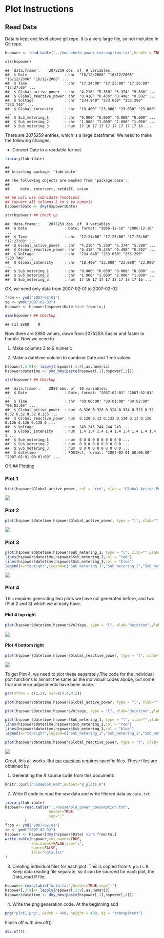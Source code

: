 Plot Instructions
================

## Read Data

Data is kept one level above git repo. It is a very large file, so not
included in Git repo.

``` r
hspower <- read.table("../household_power_consumption.txt",header = TRUE, sep = ";")
```

``` r
str(hspower)
```

    ## 'data.frame':    2075259 obs. of  9 variables:
    ##  $ Date                 : chr  "16/12/2006" "16/12/2006" "16/12/2006" "16/12/2006" ...
    ##  $ Time                 : chr  "17:24:00" "17:25:00" "17:26:00" "17:27:00" ...
    ##  $ Global_active_power  : chr  "4.216" "5.360" "5.374" "5.388" ...
    ##  $ Global_reactive_power: chr  "0.418" "0.436" "0.498" "0.502" ...
    ##  $ Voltage              : chr  "234.840" "233.630" "233.290" "233.740" ...
    ##  $ Global_intensity     : chr  "18.400" "23.000" "23.000" "23.000" ...
    ##  $ Sub_metering_1       : chr  "0.000" "0.000" "0.000" "0.000" ...
    ##  $ Sub_metering_2       : chr  "1.000" "1.000" "2.000" "1.000" ...
    ##  $ Sub_metering_3       : num  17 16 17 17 17 17 17 17 17 16 ...

There are 2075259 entries, which is a large dataframe. We need to make
the following changes

- Convert Date to a readable format

``` r
library(lubridate)
```

    ## 
    ## Attaching package: 'lubridate'

    ## The following objects are masked from 'package:base':
    ## 
    ##     date, intersect, setdiff, union

``` r
## We will use lubridate functions
## Convert all columns 3 to 9 to numeric
hspower$Date <- dmy(hspower$Date)
```

``` r
str(hspower) ## Check up
```

    ## 'data.frame':    2075259 obs. of  9 variables:
    ##  $ Date                 : Date, format: "2006-12-16" "2006-12-16" ...
    ##  $ Time                 : chr  "17:24:00" "17:25:00" "17:26:00" "17:27:00" ...
    ##  $ Global_active_power  : chr  "4.216" "5.360" "5.374" "5.388" ...
    ##  $ Global_reactive_power: chr  "0.418" "0.436" "0.498" "0.502" ...
    ##  $ Voltage              : chr  "234.840" "233.630" "233.290" "233.740" ...
    ##  $ Global_intensity     : chr  "18.400" "23.000" "23.000" "23.000" ...
    ##  $ Sub_metering_1       : chr  "0.000" "0.000" "0.000" "0.000" ...
    ##  $ Sub_metering_2       : chr  "1.000" "1.000" "2.000" "1.000" ...
    ##  $ Sub_metering_3       : num  17 16 17 17 17 17 17 17 17 16 ...

OK, we need only data from 2007-02-01 to 2007-02-02

``` r
from <- ymd("2007-02-01")
to <- ymd("2007-02-02")
hspower <- hspower[hspower$Date %in% from:to,]
```

``` r
dim(hspower) ## Checkup
```

    ## [1] 2880    9

Now there are 2880 values, down from 2075259. Easier and faster to
handle. Now we need to

1.  Make columns 3 to 9 numeric

2.  Make a datetime column to combine Date and Time values

``` r
hspower[,3:9]<- lapply(hspower[,3:9],as.numeric)
hspower$datetime <- ymd_hms(paste(hspower[,1],hspower[,2]))
```

``` r
str(hspower) ## Checkup
```

    ## 'data.frame':    2880 obs. of  10 variables:
    ##  $ Date                 : Date, format: "2007-02-01" "2007-02-01" ...
    ##  $ Time                 : chr  "00:00:00" "00:01:00" "00:02:00" "00:03:00" ...
    ##  $ Global_active_power  : num  0.326 0.326 0.324 0.324 0.322 0.32 0.32 0.32 0.32 0.236 ...
    ##  $ Global_reactive_power: num  0.128 0.13 0.132 0.134 0.13 0.126 0.126 0.126 0.128 0 ...
    ##  $ Voltage              : num  243 243 244 244 243 ...
    ##  $ Global_intensity     : num  1.4 1.4 1.4 1.4 1.4 1.4 1.4 1.4 1.4 1 ...
    ##  $ Sub_metering_1       : num  0 0 0 0 0 0 0 0 0 0 ...
    ##  $ Sub_metering_2       : num  0 0 0 0 0 0 0 0 0 0 ...
    ##  $ Sub_metering_3       : num  0 0 0 0 0 0 0 0 0 0 ...
    ##  $ datetime             : POSIXct, format: "2007-02-01 00:00:00" "2007-02-01 00:01:00" ...

OK \## Plotting

### Plot 1

``` r
hist(hspower$Global_active_power, col = "red", xlab = "Global Active Power (kilowatts)", main = "Global Active Power")
```

![](CodeBook_files/figure-gfm/unnamed-chunk-9-1.png)<!-- -->

### Plot 2

``` r
plot(hspower$datetime,hspower$Global_active_power, type = "l", xlab="",ylab="Global Active Power (kilowatts)")
```

![](CodeBook_files/figure-gfm/unnamed-chunk-10-1.png)<!-- -->

### Plot 3

``` r
plot(hspower$datetime,hspower$Sub_metering_1, type = "l", xlab="",ylab="Energy sub metering")
lines(hspower$datetime,hspower$Sub_metering_2,col = "red")
lines(hspower$datetime,hspower$Sub_metering_3,col = "blue")
legend(x="topright",legend=c("Sub_metering_1","Sub_metering_2","Sub_metering_3"), col=c("black","red","blue"), lwd=2, box.lwd=0)
```

![](CodeBook_files/figure-gfm/unnamed-chunk-11-1.png)<!-- -->

### Plot 4

This requires generating two plots we have not generated before, and two
(Plot 2 and 3) which we already have.

#### Plot 4 top right

``` r
plot(hspower$datetime,hspower$Voltage, type = "l", xlab="datetime",ylab="Voltage")
```

![](CodeBook_files/figure-gfm/unnamed-chunk-12-1.png)<!-- -->

#### Plot 4 bottom right

``` r
plot(hspower$datetime,hspower$Global_reactive_power, type = "l", xlab="datetime",ylab="Global_Reactive_Power")
```

![](CodeBook_files/figure-gfm/unnamed-chunk-13-1.png)<!-- -->

To get Plot 4, we need to plot these separately.The code for the
individual plot functions is almost the same as the individual codes
abobe, but some trial and error adjustments have been made.

``` r
par(mfrow = c(2,2), mar=c(4,4,0,2))

plot(hspower$datetime,hspower$Global_active_power, type = "l", xlab="",ylab="Global Active Power")

plot(hspower$datetime,hspower$Voltage, type = "l", xlab="datetime",ylab="Voltage")

plot(hspower$datetime,hspower$Sub_metering_1, type = "l", xlab="",ylab="Energy sub metering")
lines(hspower$datetime,hspower$Sub_metering_2,col = "red")
lines(hspower$datetime,hspower$Sub_metering_3,col = "blue")
legend(x="topright",legend=c("Sub_metering_1","Sub_metering_2","Sub_metering_3"), col=c("black","red","blue"), lwd=2, box.lwd = 0)

plot(hspower$datetime,hspower$Global_reactive_power, type = "l", xlab="datetime",ylab="Global_Reactive_Power")
```

![](CodeBook_files/figure-gfm/unnamed-chunk-14-1.png)<!-- -->

Great, this all works. But [our question](README.md) requires specific
files. These files are obtained by

1.  Generating the R source code from this document:

``` r
knitr::purl("CodeBook.Rmd",output="R_plots.R")
```

2.  Write R code to read the raw data and write filtered data as
    `data.txt`

``` r
library(lubridate)
hspower<-read.table("../household_power_consumption.txt",
                    header=TRUE,
                    sep=";"
         )
from <- ymd("2007-02-01")
to <- ymd("2007-02-02")
hspower <- hspower[dmy(hspower$Date) %in% from:to,]
write.table(hspower,col.names=TRUE,
            row.names=FALSE,sep=";",
            quote=FALSE,
            file="data.txt"
)
```

3.  Creating individual files for each plot. This is copied from
    `R_plots.R`. Keep data reading file separate, so it can be sourced
    for each plot, the Data_read.R file.

``` r
hspower<-read.table("data.txt",header=TRUE,sep=";")
hspower[,3:9]<- lapply(hspower[,3:9],as.numeric)
hspower$datetime <- dmy_hms(paste(hspower[,1],hspower[,2]))
```

4.  Write the png generation code. At the beginning add

``` r
png("plot1.png", width = 480, height = 480, bg = "transparent")
```

Finish off with dev.off()

``` r
dev.off()
```
